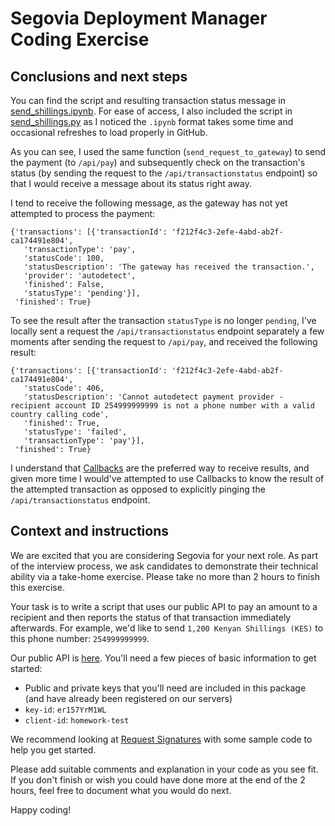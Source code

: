 # Segovia Deployment Manager Coding Exercise

## Conclusions and next steps

You can find the script and resulting transaction status message in [send_shillings.ipynb](https://github.com/varunrajan/segovia_prompt/blob/master/send_shillings.ipynb). For ease of access, I also included the script in [send_shillings.py](https://github.com/varunrajan/segovia_prompt/blob/master/send_shillings.py) as I noticed the `.ipynb` format takes some time and occasional refreshes to load properly in GitHub.

As you can see, I used the same function (`send_request_to_gateway`) to send the payment (to `/api/pay`) and subsequently check on the transaction's status (by sending the request to the `/api/transactionstatus` endpoint) so that I would receive a message about its status right away.

I tend to receive the following message, as the gateway has not yet attempted to process the payment:

```
{'transactions': [{'transactionId': 'f212f4c3-2efe-4abd-ab2f-ca174491e804',
   'transactionType': 'pay',
   'statusCode': 100,
   'statusDescription': 'The gateway has received the transaction.',
   'provider': 'autodetect',
   'finished': False,
   'statusType': 'pending'}],
 'finished': True}
```
 
To see the result after the transaction `statusType` is no longer `pending`, I've locally sent a request the `/api/transactionstatus` endpoint separately a few moments after sending the request to `/api/pay`, and received the following result:

```
{'transactions': [{'transactionId': 'f212f4c3-2efe-4abd-ab2f-ca174491e804',
   'statusCode': 406,
   'statusDescription': 'Cannot autodetect payment provider - recipient account ID 254999999999 is not a phone number with a valid country calling code',
   'finished': True,
   'statusType': 'failed',
   'transactionType': 'pay'}],
 'finished': True}
```

I understand that [Callbacks](https://docs.thesegovia.com/api-reference/#callbacks) are the preferred way to receive results, and given more time I would've attempted to use Callbacks to know the result of the attempted transaction as opposed to explicitly pinging the `/api/transactionstatus` endpoint.

## Context and instructions

We are excited that you are considering Segovia for your next role. As part of the interview process, we ask candidates to demonstrate their technical ability via a take-home exercise. Please take no more than 2 hours to finish this exercise.

Your task is to write a script that uses our public API to pay an amount to a recipient and then reports the status of that transaction immediately afterwards. For example, we'd like to send `1,200 Kenyan Shillings (KES)` to this phone number: `254999999999`.

Our public API is [here](https://docs.thesegovia.com/). You'll need a few pieces of basic information to get started:

- Public and private keys that you'll need are included in this package (and have already been registered on our servers)
- `key-id`: `er157YrM1WL`
- `client-id`: `homework-test`

We recommend looking at [Request Signatures](https://docs.thesegovia.com/signatures/) with some sample code to help you get started.

Please add suitable comments and explanation in your code as you see fit. If you don't finish or wish you could have done more at the end of the 2 hours, feel free to document what you would do next.

Happy coding!
